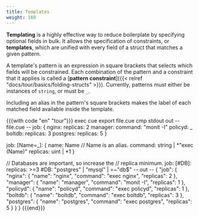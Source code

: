 ```yaml
---
title: Templates
weight: 160
---
```


**Templating** is a highly effective way to reduce boilerplate
by specifying optional fields in bulk.
It allows the specification of constraints, or **templates**,
which are unified with every field of a struct that matches a given pattern.

A template's pattern is an expression in square brackets that selects which
fields will be constrained.
Each combination of the pattern and a constraint that it applies is called a
[**pattern constraint**]({{< relref "docs/tour/basics/folding-structs" >}}).
Currently, patterns must either be instances of `string`, or must be `_`.

Including an alias in the pattern's square brackets makes the label of each
matched field available inside the template.

{{{with code "en" "tour"}}}
exec cue export file.cue
cmp stdout out
-- file.cue --
job: {
	nginx: replicas:  2
	manager: command: "monit -I"
	policyd: _
	boltdb: replicas:   3
	postgres: replicas: 5
}

job: [Name=_]: {
	name:     Name // Name is an alias.
	command:  string | *"exec \(Name)"
	replicas: uint | *1
}

// Databases are important, so increase the
// replica minimum.
job: [#DB]: replicas: >=3
#DB: "postgres" | "mysql" | =~"db$"
-- out --
{
    "job": {
        "nginx": {
            "name": "nginx",
            "command": "exec nginx",
            "replicas": 2
        },
        "manager": {
            "name": "manager",
            "command": "monit -I",
            "replicas": 1
        },
        "policyd": {
            "name": "policyd",
            "command": "exec policyd",
            "replicas": 1
        },
        "boltdb": {
            "name": "boltdb",
            "command": "exec boltdb",
            "replicas": 3
        },
        "postgres": {
            "name": "postgres",
            "command": "exec postgres",
            "replicas": 5
        }
    }
}
{{{end}}}
